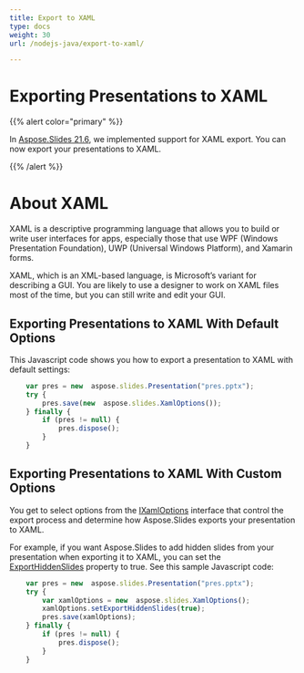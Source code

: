 ```yaml
---
title: Export to XAML
type: docs
weight: 30
url: /nodejs-java/export-to-xaml/

---
```


# Exporting Presentations to XAML

{{% alert color="primary" %}} 

In [Aspose.Slides 21.6](https://docs.aspose.com/slides/nodejs-java/aspose-slides-for-java-21-6-release-notes/), we implemented support for XAML export. You can now export your presentations to XAML.

{{% /alert %}} 

# About XAML

XAML is a descriptive programming language that allows you to build or write user interfaces for apps, especially those that use WPF (Windows Presentation Foundation), UWP (Universal Windows Platform), and Xamarin forms.  

XAML, which is an XML-based language, is Microsoft’s variant for describing a GUI. You are likely to use a designer to work on XAML files most of the time, but you can still write and edit your GUI. 

## Exporting Presentations to XAML With Default Options

This Javascript code shows you how to export a presentation to XAML with default settings:

```javascript
    var pres = new  aspose.slides.Presentation("pres.pptx");
    try {
        pres.save(new  aspose.slides.XamlOptions());
    } finally {
        if (pres != null) {
            pres.dispose();
        }
    }
```

## Exporting Presentations to XAML With Custom Options

You get to select options from the [IXamlOptions](https://reference.aspose.com/slides/nodejs-java/aspose.slides/IXamlOptions) interface that control the export process and determine how Aspose.Slides exports your presentation to XAML.

For example, if you want Aspose.Slides to add hidden slides from your presentation when exporting it to XAML, you can set the [ExportHiddenSlides](https://reference.aspose.com/slides/nodejs-java/aspose.slides/IXamlOptions#setExportHiddenSlides-boolean-) property to true. See this sample Javascript code:

```javascript
    var pres = new  aspose.slides.Presentation("pres.pptx");
    try {
        var xamlOptions = new  aspose.slides.XamlOptions();
        xamlOptions.setExportHiddenSlides(true);
        pres.save(xamlOptions);
    } finally {
        if (pres != null) {
            pres.dispose();
        }
    }
```
